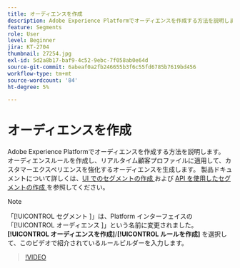 ```yaml
---
title: オーディエンスを作成
description: Adobe Experience Platformでオーディエンスを作成する方法を説明します。
feature: Segments
role: User
level: Beginner
jira: KT-2704
thumbnail: 27254.jpg
exl-id: 5d2a8b17-baf9-4c52-9ebc-7f058ab0e64d
source-git-commit: 6abeaf0a2fb246655b3f6c55fd6785b7619bd456
workflow-type: tm+mt
source-wordcount: '84'
ht-degree: 5%

---
```


# オーディエンスを作成

Adobe Experience Platformでオーディエンスを作成する方法を説明します。 オーディエンスルールを作成し、リアルタイム顧客プロファイルに適用して、カスタマーエクスペリエンスを強化するオーディエンスを生成します。 製品ドキュメントについて詳しくは、[UI でのセグメントの作成 ](https://experienceleague.adobe.com/docs/experience-platform/segmentation/ui/overview.html?lang=ja) および [API を使用したセグメントの作成 ](https://experienceleague.adobe.com/docs/experience-platform/segmentation/tutorials/create-a-segment.html) を参照してください。

>[!NOTE]
>
> 「[!UICONTROL  セグメント ]」は、Platform インターフェイスの「[!UICONTROL  オーディエンス ]」という名前に変更されました。 **[!UICONTROL オーディエンスを作成]**/**[!UICONTROL ルールを作成]** を選択して、このビデオで紹介されているルールビルダーを入力します。

>[!VIDEO](https://video.tv.adobe.com/v/27254?learn=on&enablevpops)

